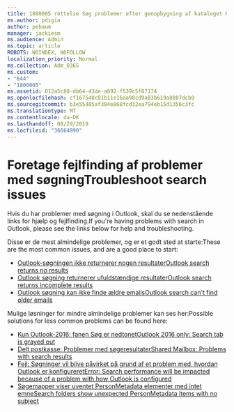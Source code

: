 ```yaml
---
title: 1800005 rettelse Søg problemer efter genopbygning af kataloget Hurtigsøgning
ms.author: pdigia
author: pebaum
manager: jackiesm
ms.audience: Admin
ms.topic: article
ROBOTS: NOINDEX, NOFOLLOW
localization_priority: Normal
ms.collection: Adm_O365
ms.custom:
- "644"
- "1800005"
ms.assetid: 812a5c80-db64-43de-a892-f539c5f87174
ms.openlocfilehash: cf167548c81b11e16aa98cd9a83b619a8087dcb0
ms.sourcegitcommit: b3e55405af384e868fcd32ea794eb15d1356c3fc
ms.translationtype: MT
ms.contentlocale: da-DK
ms.lasthandoff: 08/29/2019
ms.locfileid: "36664890"
---
```

# <a name="troubleshoot-search-issues"></a><span data-ttu-id="240e6-102">Foretage fejlfinding af problemer med søgning</span><span class="sxs-lookup"><span data-stu-id="240e6-102">Troubleshoot search issues</span></span>

<span data-ttu-id="240e6-103">Hvis du har problemer med søgning i Outlook, skal du se nedenstående links for hjælp og fejlfinding.</span><span class="sxs-lookup"><span data-stu-id="240e6-103">If you're having problems with search in Outlook, please see the links below for help and troubleshooting.</span></span>

<span data-ttu-id="240e6-104">Disse er de mest almindelige problemer, og er et godt sted at starte:</span><span class="sxs-lookup"><span data-stu-id="240e6-104">These are the most common issues, and are a good place to start:</span></span>

- [<span data-ttu-id="240e6-105">Outlook-søgningen ikke returnerer nogen resultater</span><span class="sxs-lookup"><span data-stu-id="240e6-105">Outlook search returns no results</span></span>](https://support.office.com/article/2556b11f-f4d8-46be-b0a7-de33a3f4f066#bkmk_noresults)
- [<span data-ttu-id="240e6-106">Outlook søgning returnerer ufuldstændige resultater</span><span class="sxs-lookup"><span data-stu-id="240e6-106">Outlook search returns incomplete results</span></span>](https://support.office.com/article/2556b11f-f4d8-46be-b0a7-de33a3f4f066#bkmk_incompleteresults)
- [<span data-ttu-id="240e6-107">Outlook søgning kan ikke finde ældre emails</span><span class="sxs-lookup"><span data-stu-id="240e6-107">Outlook search can't find older emails</span></span>](https://support.office.com/article/2556b11f-f4d8-46be-b0a7-de33a3f4f066#bkmk_olderemails)

<span data-ttu-id="240e6-108">Mulige løsninger for mindre almindelige problemer kan ses her:</span><span class="sxs-lookup"><span data-stu-id="240e6-108">Possible solutions for less common problems can be found here:</span></span>

- [<span data-ttu-id="240e6-109">Kun Outlook-2016: fanen Søg er nedtonet</span><span class="sxs-lookup"><span data-stu-id="240e6-109">Outlook 2016 only: Search tab is grayed out</span></span>](https://support.office.com/article/2556b11f-f4d8-46be-b0a7-de33a3f4f066#bkmk_greytab)
- [<span data-ttu-id="240e6-110">Delt postkasse: Problemer med søgeresultater</span><span class="sxs-lookup"><span data-stu-id="240e6-110">Shared Mailbox: Problems with search results</span></span>](https://support.office.com/article/2556b11f-f4d8-46be-b0a7-de33a3f4f066#bkmk_sharedmailbox)
- [<span data-ttu-id="240e6-111">Fejl: Søgninger vil blive påvirket på grund af et problem med, hvordan Outlook er konfigureret</span><span class="sxs-lookup"><span data-stu-id="240e6-111">Error: Search performance will be impacted because of a problem with how Outlook is configured</span></span>](https://support.office.com/article/51c9d2c7-a3db-4358-afdf-50d3a9e57039)
- [<span data-ttu-id="240e6-112">Søgemapper viser uventet PersonMetadata elementer med intet emne</span><span class="sxs-lookup"><span data-stu-id="240e6-112">Search folders show unexpected PersonMetadata items with no subject</span></span>](https://support.microsoft.com/help/4035436/outlook-search-folders-show-items-with-blank-subject)